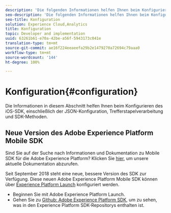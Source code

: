 ```yaml
---
description: 'Die folgenden Informationen helfen Ihnen beim Konfigurieren des iOS-SDK, einschließlich der JSON-Konfiguration, Trefferstapelverarbeitung und SDK-Methoden '
seo-description: 'Die folgenden Informationen helfen Ihnen beim Konfigurieren des iOS-SDK, einschließlich der JSON-Konfiguration, Trefferstapelverarbeitung und SDK-Methoden '
seo-title: Konfiguration
solution: Experience Cloud,Analytics
title: Konfiguration
topic: Developer and implementation
uuid: 63261b61-e70a-42be-a56f-5943173c041e
translation-type: tm+mt
source-git-commit: ae16f224eeaeefa29b2e1479270a72694c79aaa0
workflow-type: tm+mt
source-wordcount: '144'
ht-degree: 100%

---
```



# Konfiguration{#configuration}

Die Informationen in diesem Abschnitt helfen Ihnen beim Konfigurieren des iOS-SDK, einschließlich der JSON-Konfiguration, Trefferstapelverarbeitung und SDK-Methoden.

## Neue Version des Adobe Experience Platform Mobile SDK

Sind Sie auf der Suche nach Informationen und Dokumentation zu Mobile SDK für die Adobe Experience Platform? Klicken Sie [hier](https://aep-sdks.gitbook.io/docs/), um unsere aktuelle Dokumentation abzurufen.

Seit September 2018 steht eine neue, bessere Version des SDK zur Verfügung. Diese neuen Adobe Experience Platform Mobile SDK können über [Experience Platform Launch](https://www.adobe.com/de/experience-platform/launch.html) konfiguriert werden.

* Beginnen Sie mit Adobe Experience Platform Launch.
* Gehen Sie zu [Github: Adobe Experience Platform SDK](https://github.com/Adobe-Marketing-Cloud/acp-sdks), um zu sehen, was in den Experience Platform SDK-Repositorys enthalten ist.
